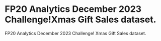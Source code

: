 # FP20 Analytics December 2023 Challenge!Xmas Gift Sales dataset.
FP20 Analytics December 2023 Challenge!
Xmas Gift Sales dataset.

